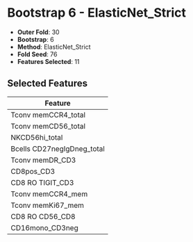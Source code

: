 # Bootstrap 6 - ElasticNet_Strict

- **Outer Fold**: 30
- **Bootstrap**: 6
- **Method**: ElasticNet_Strict
- **Fold Seed**: 76
- **Features Selected**: 11

## Selected Features

| Feature |
|---------|
| Tconv memCCR4_total |
| Tconv memCD56_total |
| NKCD56hi_total |
| Bcells CD27negIgDneg_total |
| Tconv memDR_CD3 |
| CD8pos_CD3 |
| CD8 RO TIGIT_CD3 |
| Tconv memCCR4_mem |
| Tconv memKi67_mem |
| CD8 RO CD56_CD8 |
| CD16mono_CD3neg |
